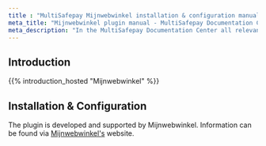 ```yaml
---
title : "MultiSafepay Mijnwebwinkel installation & configuration manual"
meta_title: "Mijnwebwinkel plugin manual - MultiSafepay Documentation Center"
meta_description: "In the MultiSafepay Documentation Center all relevant information regarding our Plugins and API. As well as Support pages for Payment Method, Tools and General Questions. You can also find the contact details of our Support Team and Integration Team."
---
```

## Introduction

{{% introduction_hosted "Mijnwebwinkel" %}}

## Installation & Configuration

The plugin is developed and supported by Mijnwebwinkel. Information can be found via [Mijnwebwinkel's](https://mijnwebwinkel.nl/support/vraag-en-antwoord/hoe-gebruik-ik-multisafepay-mijnwebwinkel) website.



